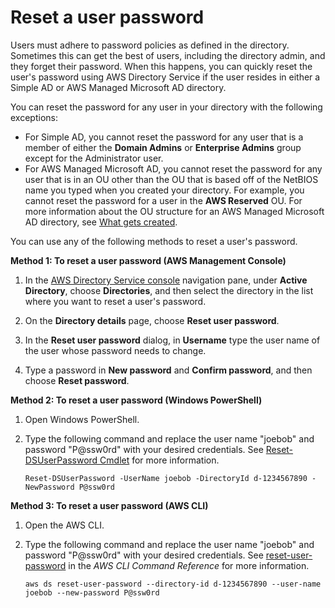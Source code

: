 # Reset a user password<a name="ms_ad_manage_users_groups_reset_password"></a>

Users must adhere to password policies as defined in the directory\. Sometimes this can get the best of users, including the directory admin, and they forget their password\. When this happens, you can quickly reset the user's password using AWS Directory Service if the user resides in either a Simple AD or AWS Managed Microsoft AD directory\.

You can reset the password for any user in your directory with the following exceptions:
+ For Simple AD, you cannot reset the password for any user that is a member of either the **Domain Admins** or **Enterprise Admins** group except for the Administrator user\.
+ For AWS Managed Microsoft AD, you cannot reset the password for any user that is in an OU other than the OU that is based off of the NetBIOS name you typed when you created your directory\. For example, you cannot reset the password for a user in the **AWS Reserved** OU\. For more information about the OU structure for an AWS Managed Microsoft AD directory, see [What gets created](ms_ad_getting_started_what_gets_created.md)\.

You can use any of the following methods to reset a user's password\.

**Method 1: To reset a user password \(AWS Management Console\)**

1. In the [AWS Directory Service console](https://console.aws.amazon.com/directoryservicev2/) navigation pane, under **Active Directory**, choose **Directories**, and then select the directory in the list where you want to reset a user's password\.

1. On the **Directory details** page, choose **Reset user password**\.

1. In the **Reset user password** dialog, in **Username** type the user name of the user whose password needs to change\.

1. Type a password in **New password** and **Confirm password**, and then choose **Reset password**\.

**Method 2: To reset a user password \(Windows PowerShell\)**

1. Open Windows PowerShell\.

1. Type the following command and replace the user name "joebob" and password "P@ssw0rd" with your desired credentials\. See [Reset\-DSUserPassword Cmdlet](https://docs.aws.amazon.com/powershell/latest/reference/items/Reset-DSUserPassword.html) for more information\.

   `Reset-DSUserPassword -UserName joebob -DirectoryId d-1234567890 -NewPassword P@ssw0rd`

**Method 3: To reset a user password \(AWS CLI\)**

1. Open the AWS CLI\.

1. Type the following command and replace the user name "joebob" and password "P@ssw0rd" with your desired credentials\. See [reset\-user\-password](https://docs.aws.amazon.com/cli/latest/reference/ds/reset-user-password.html) in the *AWS CLI Command Reference* for more information\.

   `aws ds reset-user-password --directory-id d-1234567890 --user-name joebob --new-password P@ssw0rd`